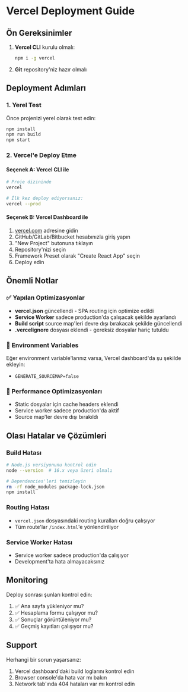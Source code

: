 # Vercel Deployment Guide

## Ön Gereksinimler

1. **Vercel CLI** kurulu olmalı:
   ```bash
   npm i -g vercel
   ```

2. **Git** repository'niz hazır olmalı

## Deployment Adımları

### 1. Yerel Test
Önce projenizi yerel olarak test edin:
```bash
npm install
npm run build
npm start
```

### 2. Vercel'e Deploy Etme

#### Seçenek A: Vercel CLI ile
```bash
# Proje dizininde
vercel

# İlk kez deploy ediyorsanız:
vercel --prod
```

#### Seçenek B: Vercel Dashboard ile
1. [vercel.com](https://vercel.com) adresine gidin
2. GitHub/GitLab/Bitbucket hesabınızla giriş yapın
3. "New Project" butonuna tıklayın
4. Repository'nizi seçin
5. Framework Preset olarak "Create React App" seçin
6. Deploy edin

## Önemli Notlar

### ✅ Yapılan Optimizasyonlar
- **vercel.json** güncellendi - SPA routing için optimize edildi
- **Service Worker** sadece production'da çalışacak şekilde ayarlandı
- **Build script** source map'leri devre dışı bırakacak şekilde güncellendi
- **.vercelignore** dosyası eklendi - gereksiz dosyalar hariç tutuldu

### 🔧 Environment Variables
Eğer environment variable'larınız varsa, Vercel dashboard'da şu şekilde ekleyin:
- `GENERATE_SOURCEMAP=false`

### 🚀 Performance Optimizasyonları
- Static dosyalar için cache headers eklendi
- Service worker sadece production'da aktif
- Source map'ler devre dışı bırakıldı

## Olası Hatalar ve Çözümleri

### Build Hatası
```bash
# Node.js versiyonunu kontrol edin
node --version  # 16.x veya üzeri olmalı

# Dependencies'leri temizleyin
rm -rf node_modules package-lock.json
npm install
```

### Routing Hatası
- `vercel.json` dosyasındaki routing kuralları doğru çalışıyor
- Tüm route'lar `/index.html`'e yönlendiriliyor

### Service Worker Hatası
- Service worker sadece production'da çalışıyor
- Development'ta hata almayacaksınız

## Monitoring

Deploy sonrası şunları kontrol edin:
1. ✅ Ana sayfa yükleniyor mu?
2. ✅ Hesaplama formu çalışıyor mu?
3. ✅ Sonuçlar görüntüleniyor mu?
4. ✅ Geçmiş kayıtları çalışıyor mu?

## Support

Herhangi bir sorun yaşarsanız:
1. Vercel dashboard'daki build loglarını kontrol edin
2. Browser console'da hata var mı bakın
3. Network tab'ında 404 hataları var mı kontrol edin